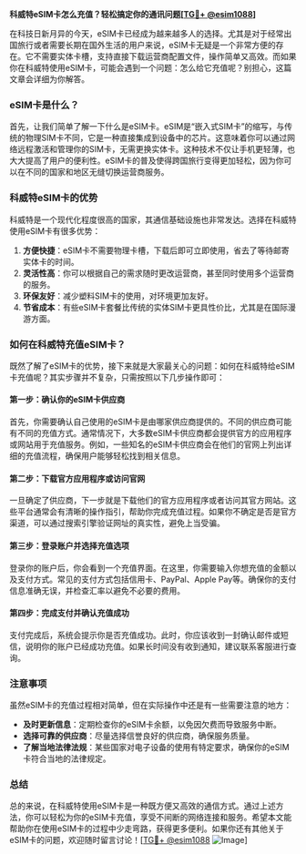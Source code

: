 **科威特eSIM卡怎么充值？轻松搞定你的通讯问题[[TG💪+ @esim1088](https://t.me/s/esim1088)]**

在科技日新月异的今天，eSIM卡已经成为越来越多人的选择。尤其是对于经常出国旅行或者需要长期在国外生活的用户来说，eSIM卡无疑是一个非常方便的存在。它不需要实体卡槽，支持直接下载运营商配置文件，操作简单又高效。而如果你在科威特使用eSIM卡，可能会遇到一个问题：怎么给它充值呢？别担心，这篇文章会详细为你解答。

### eSIM卡是什么？

首先，让我们简单了解一下什么是eSIM卡。eSIM是“嵌入式SIM卡”的缩写，与传统的物理SIM卡不同，它是一种直接集成到设备中的芯片。这意味着你可以通过网络远程激活和管理你的SIM卡，无需更换实体卡。这种技术不仅让手机更轻薄，也大大提高了用户的便利性。eSIM卡的普及使得跨国旅行变得更加轻松，因为你可以在不同的国家和地区无缝切换运营商服务。

### 科威特eSIM卡的优势

科威特是一个现代化程度很高的国家，其通信基础设施也非常发达。选择在科威特使用eSIM卡有很多优势：

1. **方便快捷**：eSIM卡不需要物理卡槽，下载后即可立即使用，省去了等待邮寄实体卡的时间。
2. **灵活性高**：你可以根据自己的需求随时更改运营商，甚至同时使用多个运营商的服务。
3. **环保友好**：减少塑料SIM卡的使用，对环境更加友好。
4. **节省成本**：有些eSIM卡套餐比传统的实体SIM卡更具性价比，尤其是在国际漫游方面。

### 如何在科威特充值eSIM卡？

既然了解了eSIM卡的优势，接下来就是大家最关心的问题：如何在科威特给eSIM卡充值呢？其实步骤并不复杂，只需按照以下几步操作即可：

#### 第一步：确认你的eSIM卡供应商

首先，你需要确认自己使用的eSIM卡是由哪家供应商提供的。不同的供应商可能有不同的充值方式。通常情况下，大多数eSIM卡供应商都会提供官方的应用程序或网站用于充值服务。例如，一些知名的eSIM卡供应商会在他们的官网上列出详细的充值流程，确保用户能够轻松找到相关信息。

#### 第二步：下载官方应用程序或访问官网

一旦确定了供应商，下一步就是下载他们的官方应用程序或者访问其官方网站。这些平台通常会有清晰的操作指引，帮助你完成充值过程。如果你不确定是否是官方渠道，可以通过搜索引擎验证网址的真实性，避免上当受骗。

#### 第三步：登录账户并选择充值选项

登录你的账户后，你会看到一个充值界面。在这里，你需要输入你想充值的金额以及支付方式。常见的支付方式包括信用卡、PayPal、Apple Pay等。确保你的支付信息准确无误，并检查汇率以避免不必要的费用。

#### 第四步：完成支付并确认充值成功

支付完成后，系统会提示你是否充值成功。此时，你应该收到一封确认邮件或短信，说明你的账户已经成功充值。如果长时间没有收到通知，建议联系客服进行查询。

### 注意事项

虽然eSIM卡的充值过程相对简单，但在实际操作中还是有一些需要注意的地方：

- **及时更新信息**：定期检查你的eSIM卡余额，以免因欠费而导致服务中断。
- **选择可靠的供应商**：尽量选择信誉良好的供应商，确保服务质量。
- **了解当地法律法规**：某些国家对电子设备的使用有特定要求，确保你的eSIM卡符合当地的法律规定。

### 总结

总的来说，在科威特使用eSIM卡是一种既方便又高效的通信方式。通过上述方法，你可以轻松为你的eSIM卡充值，享受不间断的网络连接和服务。希望本文能帮助你在使用eSIM卡的过程中少走弯路，获得更多便利。如果你还有其他关于eSIM卡的问题，欢迎随时留言讨论！[[TG💪+ @esim1088](https://t.me/s/esim1088) ![Image](https://i.postimg.cc/4NQfJmqS/Snipaste-2025-05-13-00-14-12.png)]